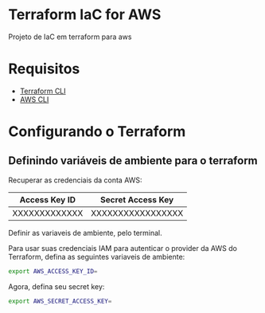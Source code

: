 # Terraform IaC for AWS
Projeto de IaC em terraform para aws

# Requisitos
- [Terraform CLI](https://learn.hashicorp.com/tutorials/terraform/install-cli?in=terraform/aws-get-started)
- [AWS CLI](https://aws.amazon.com/pt/cli/)

# Configurando o Terraform
## Definindo variáveis de ambiente para o terraform
Recuperar as credenciais da conta AWS:

| Access Key ID | Secret Access Key |
|---------------|-------------------|
| XXXXXXXXXXXXX | XXXXXXXXXXXXXXXXX |

Definir as variaveis de ambiente, pelo terminal.

Para usar suas credenciais IAM para autenticar o provider da AWS do Terraform, defina as seguintes variaveis de ambiente:
```bash
export AWS_ACCESS_KEY_ID=
```

Agora, defina seu secret key:
```bash
export AWS_SECRET_ACCESS_KEY=
```
